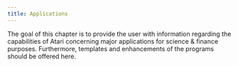 ```yaml
---
title: Applications
---
```

The goal of this chapter is to provide the user with information regarding the capabilities of Atari concerning major applications for science & finance purposes. Furthermore, templates and enhancements of the programs should be offered here.  

